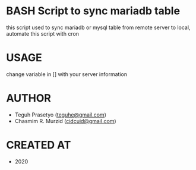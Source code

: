 # BASH Script to sync mariadb table

this script used to sync mariadb or mysql table from remote server to local, automate this script with cron



# USAGE
change variable in [] with your server information



# AUTHOR
- Teguh Prasetyo (teguhe@gmail.com)
- Chasmim R. Murzid (cidcuid@gmail.com)



# CREATED AT
- 2020
